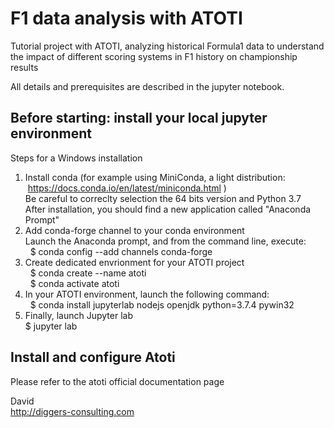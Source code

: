 # F1 data analysis with ATOTI
Tutorial project with ATOTI, analyzing historical Formula1 data to understand the impact of different scoring systems in F1 history on championship results  

All details and prerequisites are described in the jupyter notebook.  

## Before starting: install your local jupyter environment
Steps for a Windows installation  
1. Install conda (for example using MiniConda, a light distribution:  https://docs.conda.io/en/latest/miniconda.html )  
  Be careful to correclty selection the 64 bits version and Python 3.7  
  After installation, you should find a new application called "Anaconda Prompt"  
2. Add conda-forge channel to your conda environment  
  Launch the Anaconda prompt, and from the command line, execute:  
  $ conda config --add channels conda-forge  
3. Create  dedicated envrionment for your ATOTI project  
  $ conda create --name atoti  
  $ conda activate atoti  
4. In your ATOTI environment, launch the following command:  
  $ conda install jupyterlab nodejs openjdk python=3.7.4 pywin32  
5. Finally, launch Jupyter lab  
  $ jupyter lab  

## Install and configure Atoti
Please refer to the atoti official documentation page  

David  
http://diggers-consulting.com
